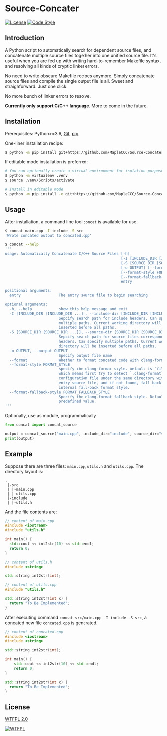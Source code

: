 # Source-Concater

[![License](https://img.shields.io/github/license/MapleCCC/Source-Concater?color=00BFFF)](http://www.wtfpl.net/)
[![Code Style](https://img.shields.io/badge/code%20style-black-000000.svg)](https://github.com/psf/black)

## Introduction

A Python script to automatically search for dependent source files, and concatenate multiple source files together into one unified source file. It's useful when you are fed up with writing hard-to-remember Makefile syntax, and resolving all kinds of cryptic linker errors.

No need to write obscure Makefile recipes anymore. Simply concatenate source files and compile the single output file is all. Sweet and straighforward. Just one click.

No more bunch of linker errors to resolve.

**Currently only support C/C++ language**. More to come in the future.

## Installation

Prerequisites: Python>=3.6, [Git](https://git-scm.com/), [pip](https://pip.pypa.io/en/stable/).

One-liner installation recipe:

```bash
$ python -m pip install git+https://github.com/MapleCCC/Source-Concater.git
```

If editable mode installation is preferred:

```bash
# You can optionally create a virtual environment for isolation purpose
$ python -m virtualenv .venv
$ source .venv/Scripts/activate

# Install in editable mode
$ python -m pip install -e git+https://github.com/MapleCCC/Source-Concater.git
```

## Usage

After installation, a command line tool `concat` is available for use.

```bash
$ concat main.cpp -I include -S src
'Wrote concated output to concated.cpp'

$ concat --help
'''
usage: Automatically Concatenate C/C++ Source Files [-h]
                                                    [-I [INCLUDE_DIR [INCLUDE_DIR ...]]]
                                                    [-S [SOURCE_DIR [SOURCE_DIR ...]]]
                                                    [-o OUTPUT] [--format]
                                                    [--format-style FORMAT_STYLE]
                                                    [--format-fallback-style FORMAT_FALLBACK_STYLE]
                                                    entry

positional arguments:
  entry                 The entry source file to begin searching

optional arguments:
  -h, --help            show this help message and exit
  -I [INCLUDE_DIR [INCLUDE_DIR ...]], --include-dir [INCLUDE_DIR [INCLUDE_DIR ...]]
                        Sepcify search path for include headers. Can specify
                        multiple paths. Current working directory will be
                        inserted before all paths.
  -S [SOURCE_DIR [SOURCE_DIR ...]], --source-dir [SOURCE_DIR [SOURCE_DIR ...]]
                        Sepcify search path for source files corresponding to
                        headers. Can specify multiple paths. Current working
                        directory will be inserted before all paths.
  -o OUTPUT, --output OUTPUT
                        Specify output file name
  --format              Whether to format concated code with clang-format
  --format-style FORMAT_STYLE
                        Specify the clang-format style. Default is `file`,
                        which means first try to detect `.clang-format`
                        configuration file under the same directory with the
                        entry source file, and if not found, fall back to
                        internal fall-back format style.
  --format-fallback-style FORMAT_FALLBACK_STYLE
                        Specify the clang-format fallback style. Default is a
                        predefined value.
'''
```

Optionally, use as module, programmatically

```python
from concat import concat_source

output = concat_source("main.cpp", include_dir="include", source_dir="src")
print(output)
```

## Example

Suppose there are three files: `main.cpp`, `utils.h` and `utils.cpp`. The directory layout is:

```
.
 |-src
 | |-main.cpp
 | |-utils.cpp
 |-include
 | |-utils.h
```

And the file contents are:

```cpp
// content of main.cpp
#include <iostream>
#include "utils.h"

int main() {
  std::cout << int2str(10) << std::endl;
  return 0;
}
```

```cpp
// content of utils.h
#include <string>

std::string int2str(int);
```

```cpp
// content of utils.cpp
#include "utils.h"

std::string int2str(int x) {
  return "To Be Implemented";
}
```

After executing command `concat src/main.cpp -I include -S src`, a concated new file `concated.cpp` is generated.

```cpp
// content of concated.cpp
#include <iostream>
#include <string>

std::string int2str(int);

int main() {
    std::cout << int2str(10) << std::endl;
    return 0;
}

std::string int2str(int x) {
  return "To Be Implemented";
}
```

## License

[WTFPL 2.0](./LICENSE)

[![WTFPL](http://www.wtfpl.net/wp-content/uploads/2012/12/wtfpl-badge-1.png)](http://www.wtfpl.net/)
